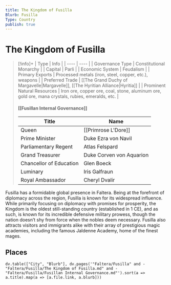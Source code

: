 ```yaml
---
title: The Kingdom of Fusilla
Blurb: Fusilla
Type: Country
publish: true
---
```


# The Kingdom of Fusilla

> [!info]+
> | Type | Info |
> | ---- | ---- |
> | Governance Type | Constitutional Monarchy |
> | Capital | Parli |
> | Economic System | Feudalism |
> | Primary Exports | Processed metals (iron, steel, copper, etc.), weapons |
> | Preferred Trade | [[The Grand Duchy of Margavelle\|Margavelle]], [[The Hyritian Alliance\|Hyritia]] |
> | Prominent Natural Resources | Iron ore, copper ore, coal, stone, aluminum ore, gold ore, mana crystals, rubies, emeralds, etc. |
>
> #### [[Fusillan Internal Governance]]
>
> | Title                   | Name                     |
> | ----------------------- | ------------------------ |
> | Queen                   | [[Primrose L'Dore]]      |
> | Prime Minister          | Duke Ezra von Navil      |
> | Parliamentary Regent    | Atlas Felspard           |
> | Grand Treasurer         | Duke Corven von Aquarion |
> | Chancellor of Education | Glen Boeck               |
> | Luminary                | Iris Galfraun            |
> | Royal Ambassador        | Cheryl Dvalir            |

Fusilla has a formidable global presence in Faltera. Being at the forefront of diplomacy across the region, Fusilla is known for its widespread influence. While primarily focusing on diplomacy with promises for prosperity, the Kingdom is the oldest still-standing country (established in 1 CE), and as such, is known for its incredible defensive military prowess, though the nation doesn’t shy from force when the nobles deem necessary. Fusilla also attracts visitors and immigrants alike with their array of prestigious magic academies, including the famous Jaldenne Academy, home of the finest mages.

## Places

```dataviewjs
dv.table(["City", "Blurb"], dv.pages('"Faltera/Fusilla" and -"Faltera/Fusilla/The Kingdom of Fusilla.md" and -"Faltera/Fusilla/Fusillan Internal Governance.md"').sort(a => a.title).map(a => [a.file.link, a.blurb]))
```

